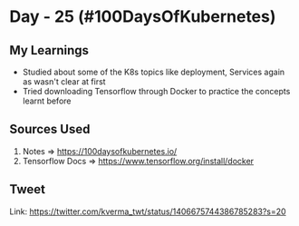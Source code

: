 # Day - 25 (#100DaysOfKubernetes)

## My Learnings

- Studied about some of the K8s topics like deployment, Services again as wasn't clear at first 
- Tried downloading Tensorflow through Docker to practice the concepts learnt before 


## Sources Used

1. Notes => https://100daysofkubernetes.io/
2. Tensorflow Docs => https://www.tensorflow.org/install/docker


## Tweet

Link: https://twitter.com/kverma_twt/status/1406675744386785283?s=20

